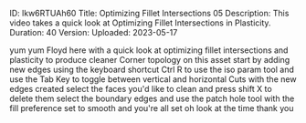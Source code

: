 ID: lkw6RTUAh60
Title: Optimizing Fillet Intersections 05
Description: This video takes a quick look at Optimizing Fillet Intersections in Plasticity.
Duration: 40
Version: 
Uploaded: 2023-05-17

yum yum Floyd here with a quick look at
optimizing fillet intersections and
plasticity to produce cleaner Corner
topology on this asset start by adding
new edges using the keyboard shortcut
Ctrl R to use the iso param tool and use
the Tab Key to toggle between vertical
and horizontal Cuts with the new edges
created select the faces you'd like to
clean and press shift X to delete them
select the boundary edges and use the
patch hole tool with the fill preference
set to smooth and you're all set oh look
at the time
thank you
